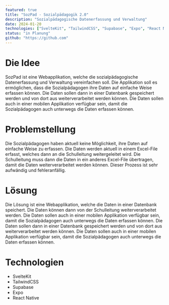 ```yaml
---
featured: true
title: "SozPad - Sozialpädagogik 2.0"
description: "Sozialpädagogische Datenerfassung und Verwaltung"
date: 2024-01-20
technologies: ["SvelteKit", "TailwindCSS", "Supabase", "Expo", "React Native"]
status: "in Planung"
github: "https://github.com"
---
```


# Die Idee

SozPad ist eine Webapplikation, welche die sozialpädagogische Datenerfassung und Verwaltung vereinfachen soll. Die Applikation soll es ermöglichen, dass die Sozialpädagogen ihre Daten auf einfache Weise erfassen können. Die Daten sollen dann in einer Datenbank gespeichert werden und von dort aus weiterverarbeitet werden können. Die Daten sollen auch in einer mobilen Applikation verfügbar sein, damit die Sozialpädagogen auch unterwegs die Daten erfassen können.

# Problemstellung

Die Sozialpädagogen haben aktuell keine Möglichkeit, ihre Daten auf einfache Weise zu erfassen. Die Daten werden aktuell in einem Excel-File erfasst, welches dann an die Schulleitung weitergeleitet wird. Die Schulleitung muss dann die Daten in ein anderes Excel-File übertragen, damit die Daten weiterverarbeitet werden können. Dieser Prozess ist sehr aufwändig und fehleranfällig.

# Lösung

Die Lösung ist eine Webapplikation, welche die Daten in einer Datenbank speichert. Die Daten können dann von der Schulleitung weiterverarbeitet werden. Die Daten sollen auch in einer mobilen Applikation verfügbar sein, damit die Sozialpädagogen auch unterwegs die Daten erfassen können. Die Daten sollen dann in einer Datenbank gespeichert werden und von dort aus weiterverarbeitet werden können. Die Daten sollen auch in einer mobilen Applikation verfügbar sein, damit die Sozialpädagogen auch unterwegs die Daten erfassen können.

# Technologien

- SvelteKit
- TailwindCSS
- Supabase
- Expo
- React Native
